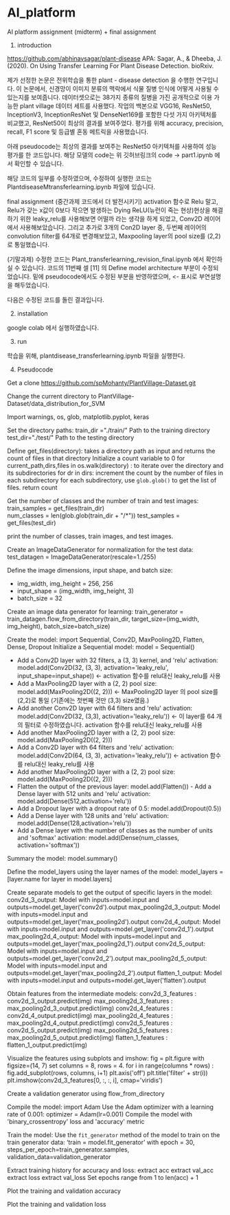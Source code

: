 # AI_platform
AI platform assignment (midterm) + final assignment

1. introduction 

https://github.com/abhinavsagar/plant-disease
APA: Sagar, A., & Dheeba, J. (2020). On Using Transfer Learning For Plant Disease Detection. bioRxiv.

제가 선정한 논문은 전위학습을 통한 plant - disease detection 을 수행한 연구입니다. 
이 논문에서, 신경망이 이미지 분류의 맥락에서 식물 질병 인식에 어떻게 사용될 수 있는지를 보여줍니다.
데이터셋으로는 38가지 종류의 질병을 가진 공개적으로 이용 가능한 plant village 데이터 세트를 사용했다. 
작업의 백본으로 VGG16, ResNet50, InceptionV3, InceptionResNet 및 DenseNet169를 포함한 다섯 가지 아키텍처를 비교했고, ResNet50이 최상의 결과를 보여주었다.
평가를 위해 accuracy, precision, recall, F1 score 및 등급별 혼동 메트릭을 사용했습니다. 

아래 pseudocode는 최상의 결과를 보여주는 ResNet50 아키텍처를 사용하여 성능 평가를 한 코드입니다. 
해당 모델의 code는 위 깃허브링크의 code -> part1.ipynb 에서 확인할 수 있습니다. 

해당 코드의 일부를 수정하였으며, 수정하여 실행한 코드는 PlantdiseaseMtransferlearning.ipynb 파일에 있습니다.



final assignment (중간과제 코드에서 더 발전시키기)
activation 함수로 Relu 말고, Relu가 갖는 x값이 0보다 작으면 발생하는 Dying ReLU(뉴런이 죽는 현상)현상을 해결하기 위한 leaky_relu를 사용해보면 어떨까 라는 생각을 하게 되었고, 
Conv2D 레이어에서 사용해보았습니다. 
그리고 추가로 3개의 Con2D layer 중, 두번째 레이어의 convolution filter를 64개로 변경해보았고, Maxpooling layer의 pool size를 (2,2)로 통일했습니다. 

(기말과제) 수정한 코드는 Plant_transferlearning_revision_final.ipynb 에서 확인하실 수 있습니다. 
코드의 11번째 셀 [11] 의 Define model architecture 부분이 수정되었습니다.
밑에 pseudocode에서도 수정된 부분을 반영하였으며, <- 표시로 부연설명을 해두었습니다. 

다음은 수정된 코드를 돌린 결과입니다. 




2. installation

google colab 에서 실행하였습니다. 

3. run

학습을 위해, plantdisease_transferlearning.ipynb 파일을 실행한다.


4. Pseudocode

Get a clone https://github.com/spMohanty/PlantVillage-Dataset.git



Change the current directory to PlantVillage-Dataset/data_distribution_for_SVM



Import warnings, os, glob, matplotlib.pyplot, keras



Set the directory paths:
train_dir ="./train/"  Path to the training directory
test_dir="./test/"    Path to the testing directory



Define get_files(directory):   takes a directory path as input and returns the count of files in that directory
	Initialize a count variable to 0
	for current_path,dirs,files in os.walk(directory) : to iterate over the directory and its subdirectories
		for dr in dirs:
			increment the count by the number of files in each subdirectory
			for each subdirectory, use `glob.glob()` to get the list of files.
	return count



Get the number of classes and the number of train and test images:
   train_samples = get_files(train_dir)       
 	num_classes = len(glob.glob(train_dir + "/*"))
   test_samples = get_files(test_dir)
   
print the number of classes, train images, and test images.



Create an ImageDataGenerator for normalization for the test data: 
test_datagen = ImageDataGenerator(rescale=1./255)

Define the image dimensions, input shape, and batch size:
   - img_width, img_height = 256, 256
   - input_shape = (img_width, img_height, 3)
   - batch_size = 32
   
Create an image data generator for learning:
train_generator = train_datagen.flow_from_directory(train_dir, target_size=(img_width, img_height), batch_size=batch_size)



Create the model: 
	import Sequential, Conv2D, MaxPooling2D, Flatten, Dense, Dropout
	Initialize a Sequential model: model = Sequential()
   - Add a Conv2D layer with 32 filters, a (3, 3) kernel, and 'relu' activation: model.add(Conv2D(32, (3, 3), activation='leaky_relu', input_shape=input_shape)) <- activation 함수를 relu대신 leaky_relu를 사용
   - Add a MaxPooling2D layer with a (2, 2) pool size: model.add(MaxPooling2D((2, 2))) <- MaxPooling2D layer 의 pool size를 (2,2)로 통일 (기존에는 첫번째 것만 (3,3) size였음.)
   - Add another Conv2D layer with 64 filters and 'relu' activation: model.add(Conv2D(32, (3,3), activation='leaky_relu'))  <- 이 layer를 64 개의 필터로 수정하였습니다. activation 함수를 relu대신 leaky_relu를 사용
   - Add another MaxPooling2D layer with a (2, 2) pool size: model.add(MaxPooling2D((2, 2)))
   - Add a Conv2D layer with 64 filters and 'relu' activation: model.add(Conv2D(64, (3, 3), activation='leaky_relu')) <- activation 함수를 relu대신 leaky_relu를 사용
   - Add another MaxPooling2D layer with a (2, 2) pool size: model.add(MaxPooling2D((2, 2)))
   - Flatten the output of the previous layer: model.add(Flatten())
  	- Add a Dense layer with 512 units and 'relu' activation: model.add(Dense(512,activation='relu'))
   - Add a Dropout layer with a dropout rate of 0.5: model.add(Dropout(0.5))
   - Add a Dense layer with 128 units and 'relu' activation: model.add(Dense(128,activation='relu'))
   - Add a Dense layer with the number of classes as the number of units and 'softmax' activation: model.add(Dense(num_classes, activation='softmax'))
   
Summary the model: model.summary()



Define the model_layers using the layer names of the model:
model_layers = [layer.name for layer in model.layers]



Create separate models to get the output of specific layers in the model:
conv2d_3_output: Model with inputs=model.input and outputs=model.get_layer('conv2d').output
max_pooling2d_3_output: Model with inputs=model.input and outputs=model.get_layer('max_pooling2d').output
conv2d_4_output: Model with inputs=model.input and outputs=model.get_layer('conv2d_1').output
max_pooling2d_4_output: Model with inputs=model.input and outputs=model.get_layer('max_pooling2d_1').output
conv2d_5_output: Model with inputs=model.input and outputs=model.get_layer('conv2d_2').output
max_pooling2d_5_output: Model with inputs=model.input and outputs=model.get_layer('max_pooling2d_2').output
flatten_1_output: Model with inputs=model.input and outputs=model.get_layer('flatten').output



Obtain features from the intermediate models: 
conv2d_3_features : conv2d_3_output.predict(img)
max_pooling2d_3_features : max_pooling2d_3_output.predict(img)
conv2d_4_features : conv2d_4_output.predict(img)
max_pooling2d_4_features : max_pooling2d_4_output.predict(img)
conv2d_5_features : conv2d_5_output.predict(img)
max_pooling2d_5_features : max_pooling2d_5_output.predict(img)
flatten_1_features : flatten_1_output.predict(img)



Visualize the features using subplots and imshow: 
	fig = plt.figure with figsize=(14, 7)
	set columns = 8, rows = 4.
	for i in range(columns * rows) : 
		fig.add_subplot(rows, columns, i+1)
   		plt.axis('off')
    		plt.title('filter' + str(i))
  		plt.imshow(conv2d_3_features[0, :, :, i], cmap='viridis')



Create a validation generator using flow_from_directory

Compile the model:
	import Adam
	Use the Adam optimizer with a learning rate of 0.001: optimizer = Adam(lr=0.001)
	Compile the model with 'binary_crossentropy' loss and 'accuracy' metric

Train the model:
	Use the `fit_generator` method of the model to train on the train generator data:
 		‘train = model.fit_generator’ with epoch = 30, steps_per_epoch=train_generator.samples, validation_data=validation_generator



Extract training history for accuracy and loss: 
	extract acc 
	extract val_acc 
	extract loss
	extract val_loss
Set epochs range from 1 to len(acc) + 1

Plot the training and validation accuracy

Plot the training and validation loss



